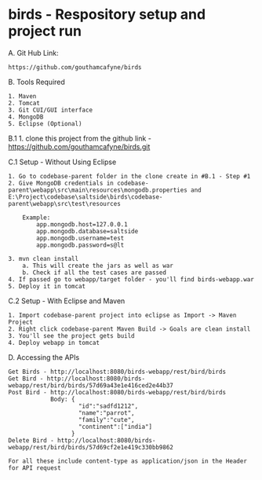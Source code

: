 # birds - Respository setup and project run

A. Git Hub Link:

	https://github.com/gouthamcafyne/birds

B. Tools Required

	1. Maven
	2. Tomcat
	3. Git CUI/GUI interface
	4. MongoDB
	5. Eclipse (Optional)

B.1
	1. clone this project from the github link - https://github.com/gouthamcafyne/birds.git
	
C.1 Setup - Without Using Eclipse

	1. Go to codebase-parent folder in the clone create in #B.1 - Step #1
	2. Give MongoDB credentials in codebase-parent\webapp\src\main\resources\mongodb.properties and  			   E:\Project\codebase\saltside\birds\codebase-parent\webapp\src\test\resources

		Example:
			app.mongodb.host=127.0.0.1
			app.mongodb.database=saltside
			app.mongodb.username=test
			app.mongodb.password=s@lt

	3. mvn clean install
		a. This will create the jars as well as war
		b. Check if all the test cases are passed
	4. If passed go to webapp/target folder - you'll find birds-webapp.war
	5. Deploy it in tomcat

C.2 Setup - With Eclipse and Maven

	1. Import codebase-parent project into eclipse as Import -> Maven Project
	2. Right click codebase-parent Maven Build -> Goals are clean install
	3. You'll see the project gets build
	4. Deploy webapp in tomcat

D. Accessing the APIs

	Get Birds - http://localhost:8080/birds-webapp/rest/bird/birds
	Get Bird - http://localhost:8080/birds-webapp/rest/bird/birds/57d69a43e1e416ced2e44b37
	Post Bird - http://localhost:8080/birds-webapp/rest/bird/birds
				Body: {
						"id":"sadfd1212",
						"name":"parrot",
						"family":"cute",
						"continent":["india"]
					  }
	Delete Bird - http://localhost:8080/birds-webapp/rest/bird/birds/57d69cf2e1e419c330bb9862

	For all these include content-type as application/json in the Header for API request

